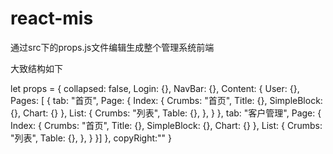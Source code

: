# react-mis

通过src下的props.js文件编辑生成整个管理系统前端

大致结构如下

let props = {
    collapsed: false,
    Login: {},
    NavBar: {},
    Content: {
        User: {},
        Pages: [
        {
            tab: "首页",
            Page: {
                Index: {
                    Crumbs: "首页",
                    Title: {},
                    SimpleBlock: {},
                    Chart: {}
                },
                List: {
                    Crumbs: "列表",
                    Table: {},
                },
            }
        },
          tab: "客户管理",
            Page: {
                Index: {
                    Crumbs: "首页",
                    Title: {},
                    SimpleBlock: {},
                    Chart: {}
                },
                List: {
                    Crumbs: "列表",
                    Table: {},
                },
            }
        }]
    },
    copyRight:""
}
      
